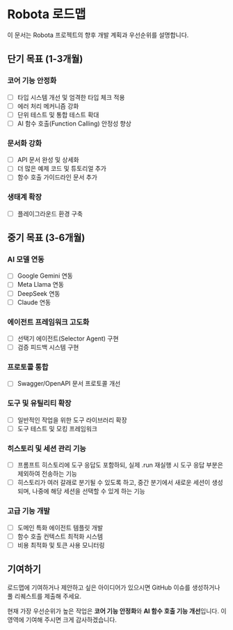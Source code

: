 # Robota 로드맵

이 문서는 Robota 프로젝트의 향후 개발 계획과 우선순위를 설명합니다.

## 단기 목표 (1-3개월)

### 코어 기능 안정화

- [ ] 타입 시스템 개선 및 엄격한 타입 체크 적용
- [ ] 에러 처리 메커니즘 강화
- [ ] 단위 테스트 및 통합 테스트 확대
- [ ] AI 함수 호출(Function Calling) 안정성 향상

### 문서화 강화

- [ ] API 문서 완성 및 상세화
- [ ] 더 많은 예제 코드 및 튜토리얼 추가
- [ ] 함수 호출 가이드라인 문서 추가

### 생태계 확장

- [ ] 플레이그라운드 환경 구축

## 중기 목표 (3-6개월)

### AI 모델 연동

- [ ] Google Gemini 연동
- [ ] Meta Llama 연동
- [ ] DeepSeek 연동
- [ ] Claude 연동

### 에이전트 프레임워크 고도화

- [ ] 선택기 에이전트(Selector Agent) 구현
- [ ] 검증 피드백 시스템 구현

### 프로토콜 통합

- [ ] Swagger/OpenAPI 문서 프로토콜 개선

### 도구 및 유틸리티 확장

- [ ] 일반적인 작업을 위한 도구 라이브러리 확장
- [ ] 도구 테스트 및 모킹 프레임워크

### 히스토리 및 세션 관리 기능

- [ ] 프롬프트 히스토리에 도구 응답도 포함하되, 실제 .run 재실행 시 도구 응답 부분은 제외하여 전송하는 기능
- [ ] 히스토리가 여러 갈래로 분기될 수 있도록 하고, 중간 분기에서 새로운 세션이 생성되며, 나중에 해당 세션을 선택할 수 있게 하는 기능

### 고급 기능 개발

- [ ] 도메인 특화 에이전트 템플릿 개발
- [ ] 함수 호출 컨텍스트 최적화 시스템
- [ ] 비용 최적화 및 토큰 사용 모니터링

## 기여하기

로드맵에 기여하거나 제안하고 싶은 아이디어가 있으시면 GitHub 이슈를 생성하거나 풀 리퀘스트를 제출해 주세요.

현재 가장 우선순위가 높은 작업은 **코어 기능 안정화**와 **AI 함수 호출 기능 개선**입니다. 이 영역에 기여해 주시면 크게 감사하겠습니다. 